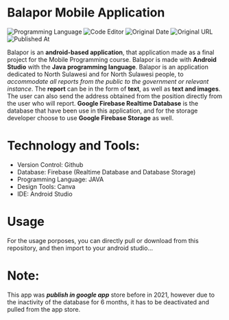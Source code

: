 # Balapor Mobile Application

![Programming Language](https://img.shields.io/badge/Programming%20Language-Java-red)
![Code Editor](https://img.shields.io/badge/Code%20Editor-Android%20Studio-blue)
![Original Date](https://img.shields.io/badge/Original%20Date-Jun%207%2C%202021-important)
![Original URL](https://img.shields.io/badge/Original%20URL-https://github.com/tywowiling88/BalaporMobileApp-lightgrey)
![Published At](https://img.shields.io/badge/Published-Google%20App%20Store-informational)

Balapor is an **android-based application**, that application made as a final project for the Mobile Programming course. Balapor is made with **Android Studio** with the **Java programming language**. Balapor is an application dedicated to North Sulawesi and for North Sulawesi people, to *accommodate all reports from the public to the government or relevant instance*. The **report** can be in the form of **text**, as well as **text and images**. The user can also send the address obtained from the position directly from the user who will report. **Google Firebase Realtime Database** is the database that have been use in this application, and for the storage developer choose to use **Google Firebase Storage** as well.

# Technology and Tools: 
- Version Control: Github
- Database: Firebase (Realtime Database and Database Storage)
- Programming Language: JAVA 
- Design Tools: Canva
- IDE: Android Studio

# Usage 
For the usage porposes, you can directly pull or download from this repository, and then import to your android studio... 

# Note: 
This app was ***publish in google app*** store before in 2021, however due to the inactivity of the database for 6 months, it has to be deactivated and pulled from the app store. 